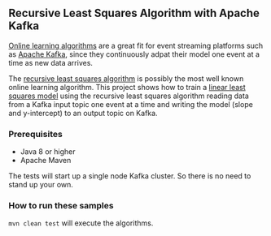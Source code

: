 ## Recursive Least Squares Algorithm with Apache Kafka

[Online learning algorithms](https://en.wikipedia.org/wiki/Online_machine_learning) are a great fit for event streaming platforms such as [Apache Kafka](https://kafka.apache.org/), since they continuously adpat their model one event at a time as new data arrives. 

The [recursive least squares algorithm](https://en.wikipedia.org/wiki/Online_machine_learning#Online_learning:_recursive_least_squares) is possibly the most well known online learning algorithm. This project shows how to train a [linear least squares model](https://en.wikipedia.org/wiki/Linear_least_squares) using the recursive least squares algorithm reading data from a Kafka input topic one event at a time and writing the model (slope and y-intercept) to an output topic on Kafka.  

### Prerequisites

* Java 8 or higher
* Apache Maven

The tests will start up a single node Kafka cluster. So there is no need to stand up your own.

### How to run these samples

`mvn clean test` will execute the algorithms. 





